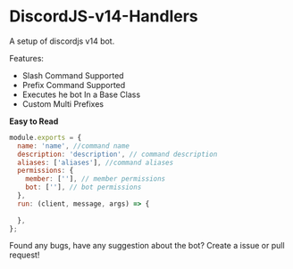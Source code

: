 # DiscordJS-v14-Handlers
A setup of discordjs v14 bot.

Features:
- Slash Command Supported
- Prefix Command Supported
- Executes he bot In a Base Class
- Custom Multi Prefixes

**Easy to Read**
```js
module.exports = {
  name: 'name', //command name
  description: 'description', // command description
  aliases: ['aliases'], //command aliases
  permissions: {
    member: [''], // member permissions
    bot: [''], // bot permissions
  },
  run: (client, message, args) => {
    
  },
};
```

Found any bugs, have any suggestion about the bot? Create a issue or pull request!
